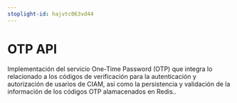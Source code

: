 ```yaml
---
stoplight-id: hajvtc063vd44
---
```


# OTP API
Implementación del servicio One-Time Password (OTP) que integra lo relacionado a los códigos de verificación para la autenticación y autorización de usarios de CIAM, así como la persistencia y validación de la información de los códigos OTP alamacenados en Redis..